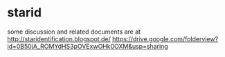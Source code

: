 # starid
some discussion and related documents are at
http://staridentification.blogspot.de/
https://drive.google.com/folderview?id=0B50jA_ROMYdHS3pOVExwOHk0OXM&usp=sharing

